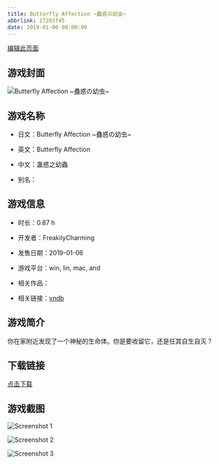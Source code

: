 ```yaml
---
title: Butterfly Affection ~蠱惑の幼虫~
abbrlink: 17283f45
date: 2019-01-06 00:00:00
---
```

[编辑此页面](https://github.com/ACG-3/ADV3-source/blob/main/source/_posts/games/Butterfly%20Affection%20~%E8%A0%B1%E6%83%91%E3%81%AE%E5%B9%BC%E8%99%AB~.md)

## 游戏封面

![Butterfly Affection ~蠱惑の幼虫~](https://pan.timero.xyz/d/onedrive/img_lib_001/Butterfly%20Affection%20~%E8%A0%B1%E6%83%91%E3%81%AE%E5%B9%BC%E8%99%AB~_cover.avif)


## 游戏名称

- 日文：Butterfly Affection ~蠱惑の幼虫~
- 英文：Butterfly Affection
- 中文：蛊惑之幼蟲

- 别名：


## 游戏信息

- 时长：0.87 h
- 开发者：FreakilyCharming
- 发售日期：2019-01-06
- 游戏平台：win, lin, mac, and
- 相关作品：

- 相关链接：[vndb](https://vndb.org/v25039)


## 游戏简介

你在家附近发现了一个神秘的生命体。你是要收留它，还是任其自生自灭？


## 下载链接

[点击下载](https://pan.timero.xyz/onedrive/adv_lib_001/Butterfly%20Affection%20~%E8%A0%B1%E6%83%91%E3%81%AE%E5%B9%BC%E8%99%AB~)


## 游戏截图


![Screenshot 1](https://pan.timero.xyz/d/onedrive/img_lib_001/Butterfly%20Affection%20~%E8%A0%B1%E6%83%91%E3%81%AE%E5%B9%BC%E8%99%AB~_Screenshot_1.avif)

![Screenshot 2](https://pan.timero.xyz/d/onedrive/img_lib_001/Butterfly%20Affection%20~%E8%A0%B1%E6%83%91%E3%81%AE%E5%B9%BC%E8%99%AB~_Screenshot_2.avif)

![Screenshot 3](https://pan.timero.xyz/d/onedrive/img_lib_001/Butterfly%20Affection%20~%E8%A0%B1%E6%83%91%E3%81%AE%E5%B9%BC%E8%99%AB~_Screenshot_3.avif)

